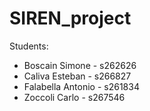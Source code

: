 # SIREN_project
Students:
* Boscain Simone - s262626
* Caliva Esteban - s266827
* Falabella Antonio - s261834
* Zoccoli Carlo - s267546